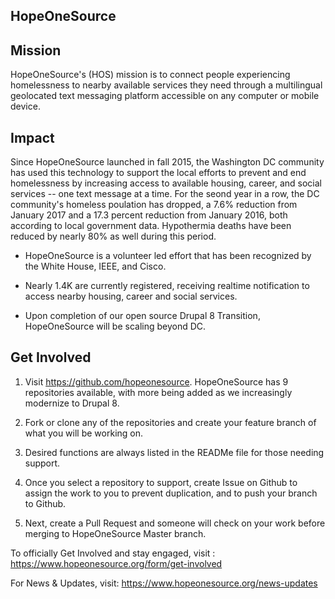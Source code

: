 ## HopeOneSource

## Mission
HopeOneSource's (HOS) mission is to connect people experiencing homelessness to nearby available services they need through a multilingual geolocated text messaging platform accessible on any computer or mobile device.

## Impact
Since HopeOneSource launched in fall 2015, the Washington DC community has used this technology to support the local efforts to prevent and end homelessness by increasing access to available housing, career, and social services -- one text message at a time. For the seond year in a row, the DC community's homeless poulation has dropped, a 7.6% reduction from January 2017 and a 17.3 percent reduction from January 2016, both according to local government data. Hypothermia deaths have been reduced by nearly 80% as well during this period.

- HopeOneSource is a volunteer led effort that has been recognized by the White House, IEEE, and Cisco.

- Nearly 1.4K are currently registered, receiving realtime notification to access nearby housing, career and social services.

- Upon completion of our open source Drupal 8 Transition, HopeOneSource will be scaling beyond DC.

## Get Involved

1. Visit https://github.com/hopeonesource. HopeOneSource has 9 repositories available, with more being added as we increasingly modernize to Drupal 8.

2. Fork or clone any of the repositories and create your feature branch of what you will be working on.

3. Desired functions are always listed in the READMe file for those needing support.

4. Once you select a repository to support, create Issue on Github to assign the work to you to prevent duplication, and to push your branch to Github.

5. Next, create a Pull Request and someone will check on your work before merging to HopeOneSource Master branch.



To officially Get Involved and stay engaged, visit : https://www.hopeonesource.org/form/get-involved

For News & Updates, visit: https://www.hopeonesource.org/news-updates
